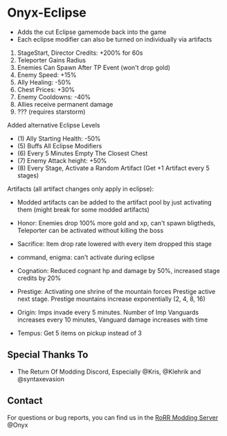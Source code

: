 # Onyx-Eclipse

- Adds the cut Eclipse gamemode back into the game
- Each eclipse modifier can also be turned on individually via artifacts
1) StageStart, Director Credits: +200% for 60s
2) Teleporter Gains Radius
3) Enemies Can Spawn After TP Event (won't drop gold)
4) Enemy Speed: +15%
5) Ally Healing: -50%
6) Chest Prices: +30%
7) Enemy Cooldowns: -40%
8) Allies receive permanent damage
9) ??? (requires starstorm)

Added alternative Eclipse Levels
- (1) Ally Starting Health: -50%
- (5) Buffs All Eclipse Modifiers
- (6) Every 5 Minutes Empty The Closest Chest
- (7) Enemy Attack height: +50%
- (8) Every Stage, Activate a Random Artifact (Get +1 Artifact every 5 stages)

Artifacts (all artifact changes only apply in eclipse):
- Modded artifacts can be added to the artifact pool by just activating them (might break for some modded artifacts)

- Honor: Enemies drop 100% more gold and xp, can't spawn bligtheds, Teleporter can be activated without killing the boss
- Sacrifice: Item drop rate lowered with every item dropped this stage
- command, enigma: can't activate during eclipse
- Cognation: Reduced cognant hp and damage by 50%, increased stage credits by 20%
- Prestige: Activating one shrine of the mountain forces Prestige active next stage. Prestige mountains increase exponentially (2, 4, 8, 16)
- Origin: Imps invade every 5 minutes. Number of Imp Vanguards increases every 10 minutes, Vanguard damage increases with time
- Tempus: Get 5 items on pickup instead of 3

## Special Thanks To
* The Return Of Modding Discord, Especially @Kris, @Klehrik and @syntaxevasion

## Contact
For questions or bug reports, you can find us in the [RoRR Modding Server](https://discord.gg/VjS57cszMq) @Onyx
